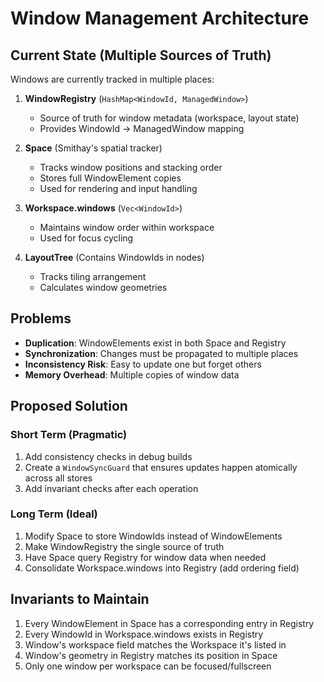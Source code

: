 # Window Management Architecture

## Current State (Multiple Sources of Truth)

Windows are currently tracked in multiple places:

1. **WindowRegistry** (`HashMap<WindowId, ManagedWindow>`)
   - Source of truth for window metadata (workspace, layout state)
   - Provides WindowId -> ManagedWindow mapping

2. **Space<WindowElement>** (Smithay's spatial tracker)
   - Tracks window positions and stacking order
   - Stores full WindowElement copies
   - Used for rendering and input handling

3. **Workspace.windows** (`Vec<WindowId>`)
   - Maintains window order within workspace
   - Used for focus cycling

4. **LayoutTree** (Contains WindowIds in nodes)
   - Tracks tiling arrangement
   - Calculates window geometries

## Problems

- **Duplication**: WindowElements exist in both Space and Registry
- **Synchronization**: Changes must be propagated to multiple places
- **Inconsistency Risk**: Easy to update one but forget others
- **Memory Overhead**: Multiple copies of window data

## Proposed Solution

### Short Term (Pragmatic)
1. Add consistency checks in debug builds
2. Create a `WindowSyncGuard` that ensures updates happen atomically across all stores
3. Add invariant checks after each operation

### Long Term (Ideal)
1. Modify Space to store WindowIds instead of WindowElements
2. Make WindowRegistry the single source of truth
3. Have Space query Registry for window data when needed
4. Consolidate Workspace.windows into Registry (add ordering field)

## Invariants to Maintain

1. Every WindowElement in Space has a corresponding entry in Registry
2. Every WindowId in Workspace.windows exists in Registry
3. Window's workspace field matches the Workspace it's listed in
4. Window's geometry in Registry matches its position in Space
5. Only one window per workspace can be focused/fullscreen
